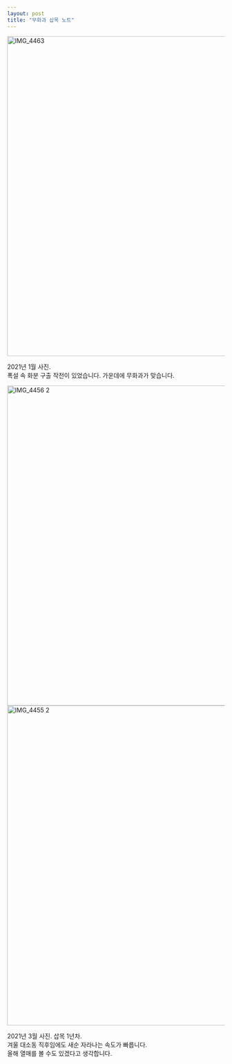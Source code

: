 ```yaml
---
layout: post
title: "무화과 삽목 노트"
---
```


<img width="740px" alt="IMG_4463" src="https://user-images.githubusercontent.com/81041256/111928164-36264e00-8af6-11eb-8f27-7d6a38c46efd.jpg">

2021년 1월 사진. <br/>
폭설 속 화분 구출 작전이 있었습니다. 가운데에 무화과가 맞습니다.

<img width="740px" alt="IMG_4456 2" src="https://user-images.githubusercontent.com/81041256/111927635-ccf20b00-8af4-11eb-8bec-9f90bccccdc8.jpg">

<img width="740px" alt="IMG_4455 2" src="https://user-images.githubusercontent.com/81041256/111927630-c82d5700-8af4-11eb-9059-9fa7dc3a1b0f.jpg">

2021년 3월 사진. 삽목 1년차. <br/>
겨울 대소동 직후임에도 새순 자라나는 속도가 빠릅니다. <br/>
올해 열매를 볼 수도 있겠다고 생각합니다.
